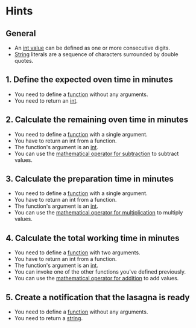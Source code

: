# Hints

## General

- An [int value][ints] can be defined as one or more consecutive digits.
- [String][string] literals are a sequence of characters surrounded by double quotes.

## 1. Define the expected oven time in minutes

- You need to define a [function][functions] without any arguments.
- You need to return an [int][ints].

## 2. Calculate the remaining oven time in minutes

- You need to define a [function][functions] with a single argument.
- You have to return an int from a function.
- The function's argument is an [int][ints].
- You can use the [mathematical operator for subtraction][ints] to subtract values.

## 3. Calculate the preparation time in minutes

- You need to define a [function][functions] with a single argument.
- You have to return an int from a function.
- The function's argument is an [int][ints].
- You can use the [mathematical operator for multiplication][ints] to multiply values.

## 4. Calculate the total working time in minutes

- You need to define a [function][functions] with two arguments.
- You have to return an int from a function.
- The function's argument is an [int][ints].
- You can invoke one of the other functions you've defined previously.
- You can use the [mathematical operator for addition][ints] to add values.

## 5. Create a notification that the lasagna is ready

- You need to define a [function][functions] without any arguments.
- You need to return a [string][string].

[functions]: https://gleam.run/book/tour/functions.html
[ints]: https://gleam.run/book/tour/ints-and-floats.html
[string]: https://gleam.run/book/tour/strings.html
